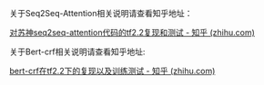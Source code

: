 关于Seq2Seq-Attention相关说明请查看知乎地址：

[对苏神seq2seq-attention代码的tf2.2复现和测试 - 知乎 (zhihu.com)](https://zhuanlan.zhihu.com/p/375920389)

关于Bert-crf相关说明请查看知乎地址:

[bert-crf在tf2.2下的复现以及训练测试 - 知乎 (zhihu.com)](https://zhuanlan.zhihu.com/p/378587817)